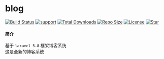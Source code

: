 # blog #
[![Build Status](https://travis-ci.org/chiqing85/blog.svg?branch=master)](https://travis-ci.org/chiqing85/blog)
[![support](https://img.shields.io/packagist/php-v/laravel/laravel.svg)](https://img.shields.io/github/downloads/chiqing85/blog/total.svg)
[![Total Downloads](https://img.shields.io/github/downloads/chiqing85/blog/total.svg)](https://img.shields.io/github/downloads/chiqing85/blog/total.svg)
[![Repo Size](https://img.shields.io/github/repo-size/chiqing85/blog.svg)](https://img.shields.io/github/repo-size/chiqing85/blog.svg)
[![License](https://img.shields.io/github/license/chiqing85/blog.svg)](https://img.shields.io/github/license/chiqing85/blog.svg)
[![Star](https://img.shields.io/github/stars/chiqing85/blog.svg?style=social)](https://img.shields.io/github/stars/chiqing85/blog.svg?style=social)
#### 简介
基于 `laravel 5.8` 框架博客系统<br/>
这是全新的博客系统
